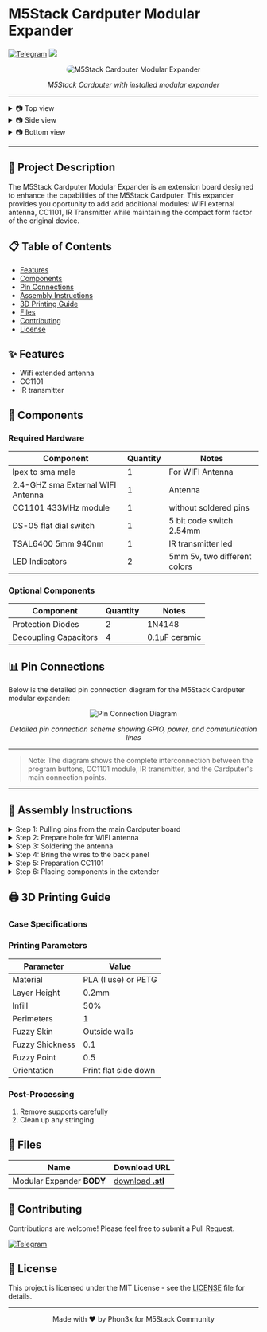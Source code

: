 # M5Stack Cardputer Modular Expander

[![Telegram](https://img.shields.io/badge/Telegram-2CA5E0?logo=telegram&logoColor=white)](https://t.me/myinforaw)
<a href="https://github.com/Phon3x/M5Cardputer/blob/main/LICENSE">
  <img src="https://img.shields.io/badge/license-MIT-_red.svg">
</a>

<div align="center">
  <img src="https://github.com/Phon3x/M5Cardputer/blob/main/assets/imaes/dev_1.png?raw=true" style="border-radius:28px;" alt="M5Stack Cardputer Modular Expander" />
  <p><em>M5Stack Cardputer with installed modular expander</em></p>
</div>

---

<details>
<summary>📷 Top view</summary>
<div align="center">
  <img src="https://github.com/Phon3x/M5Cardputer/blob/main/assets/imaes/dev_2.png?raw=true" alt="Top">
</div>
</details>
<details>
<summary>📷 Side view</summary>
<div align="center">
  <img src="https://github.com/Phon3x/M5Cardputer/blob/main/assets/imaes/dev_3.png?raw=true" alt="Side">
</div>
</details>
<details>
<summary>📷 Bottom view</summary>
<div align="center">
  <img src="https://github.com/Phon3x/M5Cardputer/blob/main/assets/imaes/dev_4.png?raw=true" alt="Bottom">
</div>
</details>

---

## 📝 Project Description

The M5Stack Cardputer Modular Expander is an extension board designed to enhance the capabilities of the M5Stack Cardputer. This expander provides you oportunity to add add additional modules: WIFI external antenna, CC1101, IR Transmitter while maintaining the compact form factor of the original device.

## 📋 Table of Contents

- [Features](#features)
- [Components](#components)
- [Pin Connections](#pin-connections)
- [Assembly Instructions](#assembly-instructions)
- [3D Printing Guide](#3d-printing-guide)
- [Files](#Files)
- [Contributing](#contributing)
- [License](#license)

## ✨ Features

- Wifi extended antenna
- CC1101
- IR transmitter

## 🔧 Components

### Required Hardware

| Component | Quantity | Notes |
|-----------|----------|--------|
| Ipex to sma male | 1 | For WIFI Antenna |
| 2.4-GHZ sma External WIFI Antenna | 1 | Antenna |
| CC1101 433MHz module | 1 | without soldered pins |
| DS-05 flat dial switch | 1 | 5 bit code switch 2.54mm |
| TSAL6400 5mm 940nm | 1 | IR transmitter led |
| LED Indicators | 2 |  5mm 5v, two different colors |

### Optional Components

| Component | Quantity | Notes |
|-----------|----------|--------|
| Protection Diodes | 2 | 1N4148 |
| Decoupling Capacitors | 4 | 0.1µF ceramic |

## 📊 Pin Connections

Below is the detailed pin connection diagram for the M5Stack Cardputer modular expander:

<div align="center">
  <img src="https://github.com/Phon3x/M5Cardputer/blob/main/assets/imaes/diagram.png?raw=true" alt="Pin Connection Diagram" />
  <p><em>Detailed pin connection scheme showing GPIO, power, and communication lines</em></p>
</div>

---

> Note: The diagram shows the complete interconnection between the program buttons, CC1101 module, IR transmitter, and the Cardputer's main connection points.

---

## 🔨 Assembly Instructions

<details>
<summary>Step 1: Pulling pins from the main Cardputer board</summary>
<div align="center">
  <a href="https://github.com/Phon3x/M5Cardputer/blob/main/assets/imaes/dev_5.png?raw=true"><img src="https://github.com/Phon3x/M5Cardputer/blob/main/assets/imaes/dev_5.png?raw=true" alt="Pulling pins" width="38%"></a>
  <a href="https://github.com/Phon3x/M5Cardputer/blob/main/assets/imaes/dev_6.png?raw=true"><img src="https://github.com/Phon3x/M5Cardputer/blob/main/assets/imaes/dev_6.png?raw=true" alt="Pulling pins" width="38%"></a>
</div>
  
#### ⚠️ Required Advanced level of soldering skills!
> [!TIP]
> Note: *USE 30AWG silicon wires*! if you do not have special equipment or skills for this step, you can go on any mobile repair shop and ask them. (probably cost you 10$ or free.)

*Pinouts discovered by @PAZGUSTAVO*

</details>

<details>
<summary>Step 2: Prepare hole for WIFI antenna</summary>
<div align="center">
  <a href="https://github.com/Phon3x/M5Cardputer/blob/main/assets/imaes/dev_13.png?raw=true"><img src="https://github.com/Phon3x/M5Cardputer/blob/main/assets/imaes/dev_13.png?raw=true" alt="hole for WIFI antenna" width="48%"></a>
  <a href="https://github.com/Phon3x/M5Cardputer/blob/main/assets/imaes/dev_8.png?raw=true"><img src="https://github.com/Phon3x/M5Cardputer/blob/main/assets/imaes/dev_8.png?raw=true" alt="WIFI antenna wire" width="48%"></a>
</div>
> [!IMPORTANT]
> Note: You will need a 3 mm drill (depending on the thickness of the antenna cable). I do not recommend taking more than 3 mm!

</details>

<details>
<summary>Step 3: Soldering the antenna</summary>
<div align="center">
  <a href="https://github.com/Phon3x/M5Cardputer/blob/main/assets/imaes/dev_9.png?raw=true"><img src="https://github.com/Phon3x/M5Cardputer/blob/main/assets/imaes/dev_9.png?raw=true" alt="hole for WIFI antenna" width="88%"></a>
</div>
> [!IMPORTANT]
> Note: You have to cut integrated antenna, which is attached on M5StackS3.
</details>

<details>
<summary>Step 4: Bring the wires to the back panel</summary>
<div align="center">
  <a href="https://github.com/Phon3x/M5Cardputer/blob/main/assets/imaes/dev_7.png?raw=true"><img src="https://github.com/Phon3x/M5Cardputer/blob/main/assets/imaes/dev_7.png?raw=true" alt="back panel" width="88%"></a>
</div>
</details>

<details>
<summary>Step 5: Preparation CC1101</summary>
<div align="center">
  <a href="https://github.com/Phon3x/M5Cardputer/blob/main/assets/imaes/dev_11.png?raw=true"><img src="https://github.com/Phon3x/M5Cardputer/blob/main/assets/imaes/dev_11.png?raw=true" alt="CC1101" width="88%"></a>
</div>
</details>

<details>
<summary>Step 6: Placing components in the extender</summary>
<div align="center">
  <a href="https://github.com/Phon3x/M5Cardputer/blob/main/assets/imaes/dev_12.png?raw=true"><img src="https://github.com/Phon3x/M5Cardputer/blob/main/assets/imaes/dev_12.png?raw=true" alt="components assembling" width="88%"></a>
</div>
> [!TIP]
> Note: *Picture from first assembling test* forget to take final version, it is much clear 😆
</details>

## 🖨️ 3D Printing Guide

### Case Specifications

### Printing Parameters

| Parameter | Value |
|-----------|--------|
| Material | PLA (I use) or PETG |
| Layer Height | 0.2mm |
| Infill | 50% |
| Perimeters | 1 |
| Fuzzy Skin | Outside walls |
| Fuzzy Shickness | 0.1 |
| Fuzzy Point | 0.5 |
| Orientation | Print flat side down |

### Post-Processing

1. Remove supports carefully
2. Clean up any stringing

## 📁 Files

| Name | Download URL |
|-----------|--------|
| Modular Expander **BODY** | [download **.stl**](https://github.com/) |

## 🤝 Contributing

Contributions are welcome! Please feel free to submit a Pull Request.

[![Telegram](https://img.shields.io/badge/Telegram-2CA5E0?logo=telegram&logoColor=white)](https://t.me/myinforaw)

## 📄 License

This project is licensed under the MIT License - see the [LICENSE](https://github.com/Phon3x/M5Cardputer/blob/main/LICENSE) file for details.

---

<div align="center">
  <p>Made with ❤️ by Phon3x for M5Stack Community</p>
</div>
